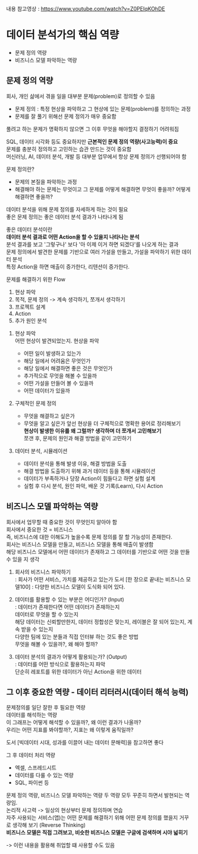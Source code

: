 내용 참고영상 : https://www.youtube.com/watch?v=Z0PEIqKOhDE
# 데이터 분석가의 핵심 역량

- 문제 정의 역량
- 비즈니스 모델 파악하는 역량  
  
## 문제 정의 역량
회사, 개인 삶에서 겪을 일을 대부분 문제(problem)로 정의할 수 있음
- 문제 정의 : 특정 현상을 파악하고 그 현상에 있는 문제(problem)를 정의하는 과정
- 문제를 잘 풀기 위해선 문제 정의가 매우 중요함  


풀려고 하는 문제가 명확하지 않으면 그 이후 무엇을 해야할지 결정하기 어려워짐

SQL, 데이터 시각화 등도 중요하지만 **근본적인 문제 정의 역량(사고능력)이 중요**  
문제를 충분히 정의하고 고민하는 습관 만드는 것이 중요함  
머신러닝, AI, 데이터 분석, 개발 등 대부분 업무에서 항상 문제 정의가 선행되어야 함  

문제 정의란?  
- 문제의 본질을 파악하는 과정
- 해결해야 하는 문제는 무엇이고 그 문제를 어떻게 해결하면 무엇이 좋을까? 어떻게 해결하면 좋을까?

데이터 분석을 위해 문제 정의를 자세하게 하는 것이 필요  
좋은 문제 정의는 좋은 데이터 분석 결과가 나타나게 됨  

좋은 데이터 분석이란  
**데이터 분석 결과로 어떤 Action을 할 수 있을지 나타나는 분석**  
분석 결과를 보고 '그렇구나' 보다 '아 이제 이거 하면 되겠다'를 나오게 하는 결과  
문제 정의에서 발견한 문제를 기반으로 여러 가설을 만들고, 가설을 파악하기 위한 데이터 분석  
특정 Action을 하면 매출이 증가한다, 리텐션이 증가한다.  

문제를 해결하기 위한 Flow
1. 현상 파악
2. 목적, 문제 정의 -> 계속 생각하기, 쪼개서 생각하기
3. 프로젝트 설계
4. Action
5. 추가 원인 분석


1) 현상 파악  
   어떤 현상이 발견되었는지. 현상을 파악
   - 어떤 일이 발생하고 있는가
   - 해당 일에서 어려움은 무엇인가
   - 해당 일에서 해결하면 좋은 것은 무엇인가
   - 추가적으로 무엇을 해볼 수 있을까
   - 어떤 가설을 만들어 볼 수 있을까
   - 어떤 데이터가 있을까

2) 구체적인 문제 정의
   - 무엇을 해결하고 싶은가
   - 무엇을 알고 싶은가
  앞선 현상을 더 구체적으로 명확한 용어로 정리해보기  
  **현상이 발생한 이유를 왜 그럴까? 생각하며 더 쪼개서 고민해보기**  
  쪼갠 후, 문제의 원인과 해결 방법을 같이 고민하기  

3) 데이터 분석, 시뮬레이션
   - 데이터 분석을 통해 발생 이유, 해결 방법을 도출
   - 해결 방법을 도출하기 위해 과거 데이터 등을 통해 시뮬레이션
   - 데이터가 부족하거나 당장 Action이 힘들다고 하면 실험 설계
   - 실험 후 다시 분석, 원인 파악, 배운 것 기록(Learn), 다시 Action  


## 비즈니스 모델 파악하는 역량
회사에서 업무할 때 중요한 것이 무엇인지 알아야 함  
회사에서 중요한 것 = 비즈니스  
즉, 비즈니스에 대한 이해도가 높을수록 문제 정의를 잘 할 가능성이 존재한다.  
회사는 비즈니스 모델을 만들고, 비즈니스 모델을 통해 매출이 발생함  
해당 비즈니스 모델에서 어떤 데이터가 존재하고 그 데이터를 기반으로 어떤 것을 만들 수 있을 지 생각  


1) 회사의 비즈니스 파악하기  
   : 회사가 어떤 서비스, 가치를 제공하고 있는가
   도서 [한 장으로 끝내는 비즈니스 모델100] : 다양한 비즈니스 모델이 도식화 되어 있다.


2) 데이터를 활용할 수 있는 부분은 어디인가? (Input)  
   : 데이터가 존재한다면 어떤 데이터가 존재하는지  
   데이터로 무엇을 할 수 있는지  
   해당 데이터는 신뢰할만한지, 데이터 정합성은 맞는지, 레이블은 잘 되어 있는지, 계속 받을 수 있는지  
   다양한 팀에 있는 분들과 직접 인터뷰 하는 것도 좋은 방법  
   무엇을 해볼 수 있을까?, 왜 해야 할까?

3) 데이터 분석의 결과가 어떻게 활용되는가? (Output)  
   : 데이터를 어떤 방식으로 활용하는지 파악  
   단순히 레포트를 위한 데이터가 아닌 Action을 위한 데이터  



## 그 이후 중요한 역량 - 데이터 리터러시(데이터 해석 능력)
문제정의를 일단 잘한 후 필요한 역량  
데이터를 해석하는 역량  
이 그래프는 어떻게 해석할 수 있을까?, 왜 이런 결과가 나올까?  
우리는 어떤 지표를 봐야할까?, 지표는 왜 이렇게 움직일까?  

도서 [빅데이터 시대, 성과를 이끌어 내는 데이터 문해력]을 참고하면 좋다

그 후 데이터 처리 역량  
- 엑셀, 스프레드시트
- 데이터를 다룰 수 있는 역량
- SQL, 파이썬 등




문제 정의 역량, 비즈니스 모델 파악하는 역량 두 역량 모두 꾸준히 하면서 발현되는 역량임.  
논리적 사고력 -> 일상의 현상부터 문제 정의하며 연습  
자주 사용되는 서비스(앱)는 어떤 문제를 해결하기 위해 어떤 문제 정의를 했을지 거꾸로 생각해 보기 (Reverse Thinking)  
**비즈니스 모델은 직접 그려보고, 비슷한 비즈니스 모델은 구글에 검색하며 시야 넓히기**

-> 이런 내용을 활용해 취업할 떄 사용할 수도 있음

